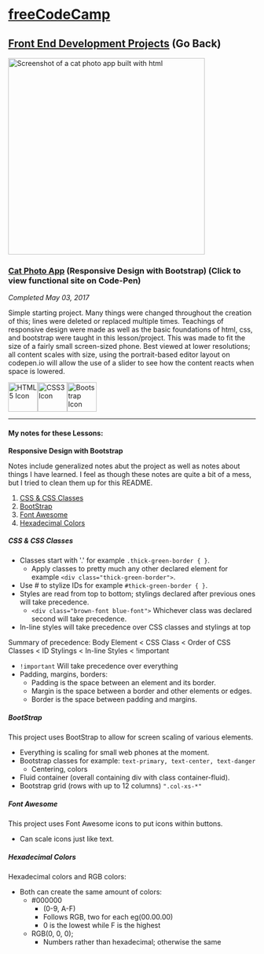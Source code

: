 # [freeCodeCamp](https://github.com/Squibs/freeCodeCamp#freecodecamp)

## [Front End Development Projects](https://github.com/Squibs/freeCodeCampOLD/tree/master/Front%20End%20Development%20Certification#cat-photo-app-responsive-design-with-bootstrap) (Go Back)

<a href="https://codepen.io/Sulph/pen/qmPGwq" target="_blank"><img src="../../Images/screenshot-cat-photo-app.png" height="400" alt="Screenshot of a cat photo app built with html"/></a>

### [Cat Photo App](https://codepen.io/Sulph/pen/qmPGwq) (Responsive Design with Bootstrap) (Click to view functional site on Code-Pen)

<em>Completed May 03, 2017</em>

Simple starting project. Many things were changed throughout the creation of this; lines were deleted or replaced multiple times. Teachings of responsive design were made as well as the basic foundations of html, css, and bootstrap were taught in this lesson/project. This was made to fit the size of a fairly small screen-sized phone. Best viewed at lower resolutions; all content scales with size, using the portrait-based editor layout on codepen.io will allow the use of a slider to see how the content reacts when space is lowered.

<img src="../../Images/icon-html5.png" height="60" alt="HTML5 Icon"/><img src="../../Images/icon-css3.png" height="60" alt="CSS3 Icon"/><img src="../../Images/icon-bootstrap.png" height="60" alt="Bootstrap Icon"/>

---

#### My notes for these Lessons:

<b>Responsive Design with Bootstrap</b>

Notes include generalized notes abut the project as well as notes about things I have learned. I feel as though these notes are quite a bit of a mess, but I tried to clean them up for this README.

1. [CSS & CSS Classes](#css--css-classes)
2. [BootStrap](#bootstrap)
3. [Font Awesome](#font-awesome)
4. [Hexadecimal Colors](#hexadecimal-colors)


##### CSS & CSS Classes

- Classes start with '.' for example ```.thick-green-border { }```.
	- Apply classes to pretty much any other declared element for example ```<div class="thick-green-border">```.
- Use # to stylize IDs for example ```#thick-green-border { }```.
- Styles are read from top to bottom; stylings declared after previous ones will take precedence.
	- ```<div class="brown-font blue-font">``` Whichever class was declared second will take precedence.
- In-line styles will take precedence over CSS classes and stylings at top

Summary of precedence:
Body Element < CSS Class < Order of CSS Classes < ID Stylings < In-line Styles < !important

- ```!important``` Will take precedence over everything
- Padding, margins, borders:
	- Padding is the space between an element and its border.
	- Margin is the space between a border and other elements or edges.
	- Border is the space between padding and margins.

##### BootStrap

This project uses BootStrap to allow for screen scaling of various elements.
- Everything is scaling for small web phones at the moment.
- Bootstrap classes for example: ```text-primary, text-center, text-danger```
	- Centering, colors
- Fluid container (overall containing div with class container-fluid).
- Bootstrap grid (rows with up to 12 columns) ```".col-xs-*"```

##### Font Awesome

This project uses Font Awesome icons to put icons within buttons.
- Can scale icons just like text.

##### Hexadecimal Colors

Hexadecimal colors and RGB colors:
- Both can create the same amount of colors:
	- #000000
		- (0-9, A-F)
		- Follows RGB, two for each eg(00.00.00)
		- 0 is the lowest while F is the highest
	- RGB(0, 0, 0);
		- Numbers rather than hexadecimal; otherwise the same
